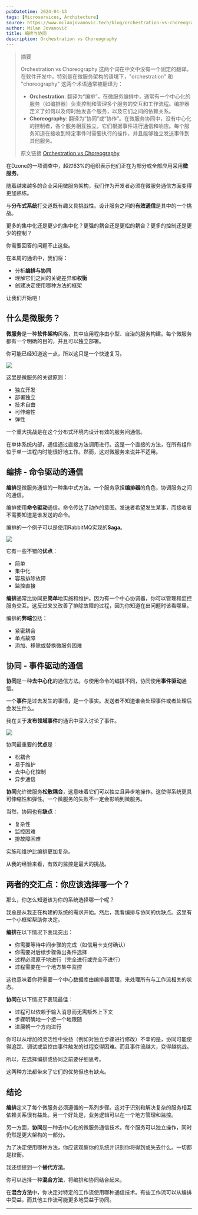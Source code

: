 ```yaml
---
pubDatetime: 2024-04-13
tags: [Microservices, Architecture]
source: https://www.milanjovanovic.tech/blog/orchestration-vs-choreography?utm_source=Twitter&utm_medium=social&utm_campaign=08.04.2024
author: Milan Jovanović
title: 编排与协同
description: Orchestration vs Choreography
---
```


> 摘要
>
> Orchestration vs Choreography 这两个词在中文中没有一个固定的翻译。
> 在软件开发中，特别是在微服务架构的语境下，"orchestration" 和 "choreography" 这两个术语通常被翻译为：
>
> - **Orchestration**: 翻译为“编排”。在微服务编排中，通常有一个中心化的服务（如编排器）负责控制和管理多个服务的交互和工作流程。编排器定义了如何以及何时触发各个服务，以及它们之间的依赖关系。
> - **Choreography**: 翻译为“协同”或“协作”。在微服务协同中，没有中心化的控制者，各个服务相互独立，它们根据事件进行通信和响应。每个服务知道在接收到特定事件时需要执行的操作，并且能够独立发送事件到其他服务。
>
> 原文链接 [Orchestration vs Choreography](https://www.milanjovanovic.tech/blog/orchestration-vs-choreography?utm_source=Twitter&utm_medium=social&utm_campaign=08.04.2024)

在Dzone的一项调查中，超过63%的组织表示他们正在为部分或全部应用采用**微服务**。

随着越来越多的企业采用微服务架构，我们作为开发者必须在微服务通信方面变得更加熟练。

与**分布式系统**打交道既有趣又具挑战性。设计服务之间的**有效通信**是其中的一个挑战。

更多的集中化还是更少的集中化？更强的耦合还是更松的耦合？更多的控制还是更少的控制？

你需要回答的问题不止这些。

在本周的通讯中，我们将：

- 分析**编排与协同**
- 理解它们之间的关键差异和**权衡**
- 创建决定使用哪种方法的框架

让我们开始吧！

## 什么是微服务？

**微服务**是一种**软件架构**风格，其中应用程序由小型、自治的服务构建。每个微服务都有一个明确的目的，并且可以独立部署。

你可能已经知道这一点，所以这只是一个快速复习。

![](../../assets/099/microservices_hell.png)

这里是微服务的关键原则：

- 独立开发
- 部署独立
- 技术自由
- 可伸缩性
- 弹性

一个重大挑战是在这个分布式环境内设计有效的服务间通信。

在单体系统内部，通信通过直接方法调用进行。这是一个直接的方法，在所有组件位于单一进程内时能很好地工作。然而，这对微服务来说并不适用。

## 编排 - 命令驱动的通信

**编排**是微服务通信的一种集中式方法。一个服务承担**编排器**的角色，协调服务之间的通信。

编排使用**命令驱动**通信。命令传达了动作的意图。发送者希望发生某事，而接收者不需要知道是谁发送的命令。

编排的一个例子可以是使用RabbitMQ实现的**Saga**。

![](../../assets/099/orchestration.png)

它有一些不错的**优点**：

- 简单
- 集中化
- 容易排除故障
- 监控直接

**编排**通常比协同更**简单**地实施和维护。因为有一个中心协调器，你可以管理和监控服务交互。这反过来又改善了排除故障的过程，因为你知道在出问题时该看哪里。

编排的**弊端**包括：

- 紧密耦合
- 单点故障
- 添加、移除或替换微服务困难

## 协同 - 事件驱动的通信

**协同**是一种**去中心化**的通信方法。与使用命令的编排不同，协同使用**事件驱动**通信。

一个**事件**是过去发生的事情，是一个事实。发送者不知道谁会处理事件或者处理后会发生什么。

我在关于**发布领域事件**的通讯中深入讨论了事件。

![](../../assets/099/choreography.png)

协同最重要的**优点**是：

- 松耦合
- 易于维护
- 去中心化控制
- 异步通信

**协同**允许微服务**松散耦合**，这意味着它们可以独立且异步地操作。这使得系统更具可伸缩性和弹性。一个微服务的失败不一定会影响到微服务。

当然，协同也有**缺点**：

- 复杂性
- 监控困难
- 排故障困难

实施和维护比编排更加复杂。

从我的经验来看，有效的监控是最大的挑战。

## 两者的交汇点：你应该选择哪一个？

那么，你怎么知道该为你的系统选择哪一个呢？

我总是从我正在构建的系统的需求开始。然后，我看编排与协同的优缺点。这里有一个小框架帮助你决定。

**编排**在以下情况下表现突出：

- 你需要等待中间步骤的完成（如信用卡支付确认）
- 你需要对后续步骤做出条件选择
- 过程必须原子地进行（完全进行或完全不进行）
- 过程需要在一个地方集中监控

这也意味着你将需要一个中心数据库由编排器管理，来处理所有与工作流相关的状态。

**协同**在以下情况下表现最佳：

- 过程可以依赖于输入消息而无需额外上下文
- 步骤明确地一个接一个地跟随
- 进展朝一个方向进行

你可以从增加的灵活性中受益（例如对独立步骤进行修改）不幸的是，协同可能使得追踪、调试或监控由事件触发的过程变得困难。而且事件流越大，变得越挑战。

所以，在选择编排或协同之前要仔细思考。

这两种方法都带来了它们的优势但也有缺点。

## 结论

**编排**定义了每个微服务必须遵循的一系列步骤。这对于识别和解决复杂的服务相互依赖关系很有益处。另一个好处是，业务逻辑可以在一个地方管理和监控。

另一方面，**协同**是一种去中心化的微服务通信技术。每个服务可以独立操作，同时仍然是更大架构的一部分。

为了决定使用哪种方法，你应该观察你的系统并识别你将得到或失去什么。一切都是权衡。

我还想提到一个**替代方法**。

你可以选择一种**混合方法**，将编排和协同结合起来。

在**混合方法**中，你决定对特定的工作流使用哪种通信技术。有些工作流可以从编排中受益，而其他工作流可能更多地受益于协同。

---
